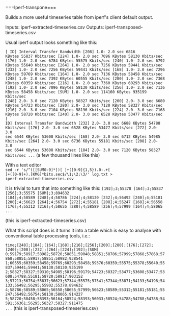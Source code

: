 ===Iperf-transpone===

Builds a more useful timeseries table from iperf's client default output.

Inputs: iperf-extracted-timeseries.csv
Outputs: iperf-transposed-timeseries.csv

Usual iperf output looks something like this:

<code>[ ID] Interval       Transfer     Bandwidth
[208]  1.0- 2.0 sec  6816 KBytes  55837 Kbits/sec
[224]  1.0- 2.0 sec  7096 KBytes  58130 Kbits/sec
[176]  1.0- 2.0 sec  6784 KBytes  55575 Kbits/sec
[240]  1.0- 2.0 sec  6792 KBytes  55640 Kbits/sec
[264]  1.0- 2.0 sec  7256 KBytes  59441 Kbits/sec
[232]  1.0- 2.0 sec  7256 KBytes  59441 Kbits/sec
[168]  1.0- 2.0 sec  7296 KBytes  59769 Kbits/sec
[164]  1.0- 2.0 sec  7136 KBytes  58458 Kbits/sec
[248]  1.0- 2.0 sec  7392 KBytes  60555 Kbits/sec
[280]  1.0- 2.0 sec  7368 KBytes  60359 Kbits/sec
[216]  1.0- 2.0 sec  7360 KBytes  60293 Kbits/sec
[192]  1.0- 2.0 sec  7096 KBytes  58130 Kbits/sec
[256]  1.0- 2.0 sec  7136 KBytes  58458 Kbits/sec
[SUM]  1.0- 2.0 sec  114160 KBytes  935199 Kbits/sec
[248]  2.0- 3.0 sec  7120 KBytes  58327 Kbits/sec
[200]  2.0- 3.0 sec  6680 KBytes  54723 Kbits/sec
[280]  2.0- 3.0 sec  7120 KBytes  58327 Kbits/sec
[216]  2.0- 3.0 sec  7104 KBytes  58196 Kbits/sec
[224]  2.0- 3.0 sec  7168 KBytes  58720 Kbits/sec
[240]  2.0- 3.0 sec  6528 KBytes  53477 Kbits/sec
[ ID] Interval       Transfer     Bandwidth
[232]  2.0- 3.0 sec  6688 KBytes  54788 Kbits/sec
[176]  2.0- 3.0 sec  6528 KBytes  53477 Kbits/sec
[272]  2.0- 3.0 sec  6544 KBytes  53608 Kbits/sec
[168]  2.0- 3.0 sec  6712 KBytes  54985 Kbits/sec
[264]  2.0- 3.0 sec  6736 KBytes  55181 Kbits/sec
[208]  2.0- 3.0 sec  6544 KBytes  53608 Kbits/sec
[184]  2.0- 3.0 sec  7120 KBytes  58327 Kbits/sec
...</code>
(a few thousand lines like this)

With a text editor  
<code>sed -r 's/^(\[[SUM0-9]*\])[ ]+([0-9]{1,5})\.0-.+[ ]+([0-9]+).[KMG]*bits.sec$/\1;\2;\3/' log.txt > iperf-extracted-timeseries.csv</code>

it is trivial to turn that into something like this:
<code>[192];3;55378
[164];3;55837
[256];3;55575
[SUM];3;894632
[184];4;58589
[248];4;58786
[224];4;58130
[232];4;56492
[240];4;55181
[200];4;56623
[264];4;56754
[272];4;55181
[208];4;55247
[168];4;56558
[176];4;55312
[216];4;58655
[280];4;58589
[256];4;57999
[164];4;58065
...</code>

(this is iperf-extracted-timeseries.csv)

What this script does is it turns it into a table which is easy to analyse with conventional table processing tools, i.e.:

<code>time;[248];[184];[164];[168];[216];[256];[200];[280];[176];[272];[240];[208];[232];[264];[224];[192];[SUM]
0;59179;58917;58982;58720;58851;59048;58851;58786;57999;57868;57868;57868;58851;58917;58851;58982;938541
1;60555;60359;58458;59769;60293;58458;59376;60359;55575;55378;55640;55837;59441;59441;58130;58130;935199
2;58327;58327;59310;54985;58196;59179;54723;58327;53477;53608;53477;53608;54788;55181;58720;58917;903152
3;57213;56754;55837;56623;57344;55575;57541;57344;53871;54133;54198;54133;56492;56295;55902;55378;894632
4;58786;58589;58065;56558;58655;57999;56623;58589;55312;55181;55181;55247;56492;56754;58130;58065;914227
5;58720;58458;58393;56164;58524;58393;56033;58524;54788;54788;54788;54591;56361;56295;58327;58327;911475
...</code>
(this is iperf-transposed-timeseries.csv)